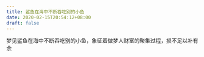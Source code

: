 ```yaml
---
title: 鲨鱼在海中不断吞吃别的小鱼
date: 2020-02-15T20:54:12+08:00
draft: false
---
```


梦见鲨鱼在海中不断吞吃别的小鱼，象征着做梦人财富的聚集过程，损不足以补有余